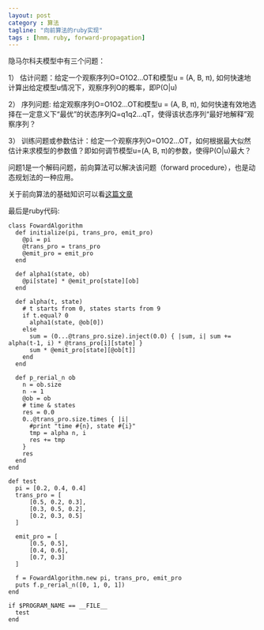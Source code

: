 ```yaml
---
layout: post
category : 算法
tagline: "向前算法的ruby实现"
tags : [hmm，ruby, forward-propagation]
---
```

隐马尔科夫模型中有三个问题：

1） 估计问题：给定一个观察序列O=O1O2...OT和模型u = (A, B, π), 如何快速地计算出给定模型u情况下，观察序列O的概率，即P(O|u)

2） 序列问题: 给定观察序列O=O1O2...OT和模型u = (A, B, π), 如何快速有效地选择在一定意义下“最优”的状态序列Q=q1q2...qT，使得该状态序列“最好地解释”观察序列？

3） 训练问题或参数估计：给定一个观察序列O=O1O2...OT，如何根据最大似然估计来求模型的参数值？即如何调节模型u=(A, B, π)的参数，使得P(O|u)最大？

问题1是一个解码问题，前向算法可以解决该问题（forward procedure），也是动态规划法的一种应用。

关于前向算法的基础知识可以看[这篇文章](http://www.cnblogs.com/tornadomeet/archive/2012/03/24/2415583.html
)


最后是ruby代码:

	class FowardAlgorithm
	  def initialize(pi, trans_pro, emit_pro)
	    @pi = pi
	    @trans_pro = trans_pro
	    @emit_pro = emit_pro
	  end

	  def alpha1(state, ob)
	    @pi[state] * @emit_pro[state][ob]
	  end

	  def alpha(t, state)
	    # t starts from 0, states starts from 9
	    if t.equal? 0
	      alpha1(state, @ob[0])
	    else
	      sum = (0...@trans_pro.size).inject(0.0) { |sum, i| sum += alpha(t-1, i) * @trans_pro[i][state] }
	      sum * @emit_pro[state][@ob[t]]
	    end
	  end

	  def p_rerial_n ob
	    n = ob.size
	    n -= 1
	    @ob = ob
	    # time & states
	    res = 0.0
	    0..@trans_pro.size.times { |i|
	      #print "time #{n}, state #{i}"
	      tmp = alpha n, i
	      res += tmp
	    }
	    res
	  end
	end

	def test
	  pi = [0.2, 0.4, 0.4]
	  trans_pro = [
	      [0.5, 0.2, 0.3],
	      [0.3, 0.5, 0.2],
	      [0.2, 0.3, 0.5]
	  ]

	  emit_pro = [
	      [0.5, 0.5],
	      [0.4, 0.6],
	      [0.7, 0.3]
	  ]

	  f = FowardAlgorithm.new pi, trans_pro, emit_pro
	  puts f.p_rerial_n([0, 1, 0, 1])
	end

	if $PROGRAM_NAME == __FILE__
	  test
	end